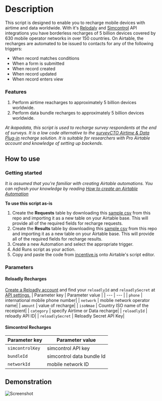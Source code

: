 # Description


This script is designed to enable you to recharge mobile devices with airtime and data worldwide. With it's [Relodaly](https://reloadly.com) and [Simcontrol](https://simcontrol.co.za) API integrations you have borderless recharges of 5 billion devices covered by 630 mobile operator networks in over 150 countries. On Airtable, the recharges are automated to be issued to contacts for any of the following triggers:
- When record matches conditions
- When a form is submitted
- When record created
- When record updated
- When record enters view

### Features

1. Perform airtime reacharges to approximately 5 billion devices worldwide.
1. Perform data bundle recharges to approximately 5 billion devices worldwide.

_At ikapadata, this script is used to recharge survey respondents at the end of surveys. It is a low code alternative to the [surveyCTO Airtime & Data Plug-in](https://github.com/ikapadata/surveyCTO-Plugins/tree/new-edits/Airtime%20distribution) recharge solution. It is suitable for researchers with Pro Airtable account and knowledge of setting up backends._


## How to use

### Getting started
_It is assumed that you're familiar with creating Airtable automations. You can refresh your knowledge by reading [How to create an Airtable Automation](https://support.airtable.com/hc/en-us/articles/360052619093-Creating-an-automation)_

**To use this script as-is**

1. Create the **Requests** table by downloading this [sample csv]() from this repo and importing it as a new table on your Airtable base. This will provide all of the required fields for recharge requests.
2. Create the **Results** table by downloading this [sample csv]() from this repo and importing it as a new table on your Airtable base. This will provide all of the required fields for recharge results.
3. Create a new Automation and select the appropriate trigger.
4. Add Runs script as your action.
5. Copy and paste the code from [incentive.js](https://github.com/ikapadata/Airtable/blob/new-edits/Airtime%20%26%20Data%20Distribution/incentives.js) onto Airtable's script editor.

### Parameters
#### Reloadly Recharges
[Create a Reloadly account](https://www.reloadly.com/registration) and find your `reloadlyId` and `reloadlySecret` at [API settings.](https://www.reloadly.com/developers/api-settings)
| Parameter key | Parameter value |
| --- | --- |
| `phone` | international mobile phone number|
| `network` | moblie network operator name|
| `amount` | value of recharge|
| `isoNmae` | Country ISO name of the receipient|
| `category` | specify Airtime or Data recharge|
| `reloadlyId` | reloadly API ID|
| `reloadlySecret` | Reloadly Secret API Key|

#### Simcontrol Recharges
| Parameter key | Parameter value |
| --- | --- |
| `simcontrolKey` | simcontrol API key|
| `bundleId` | simcontrol data bundle Id|
| `networkId` | mobile network ID|

## Demonstration
![Screenshot](http://sco-assets.support.airtable.com/automations/change_trigger_type.gif)
